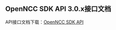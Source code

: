 ## OpenNCC SDK API 3.0.x接口文档
  API接口文档下载：[OpenNCC SDK API](https://gitee.com/eyecloud/openncc/tree/master/openncc/SDK/docs/WordPdf/zh)

